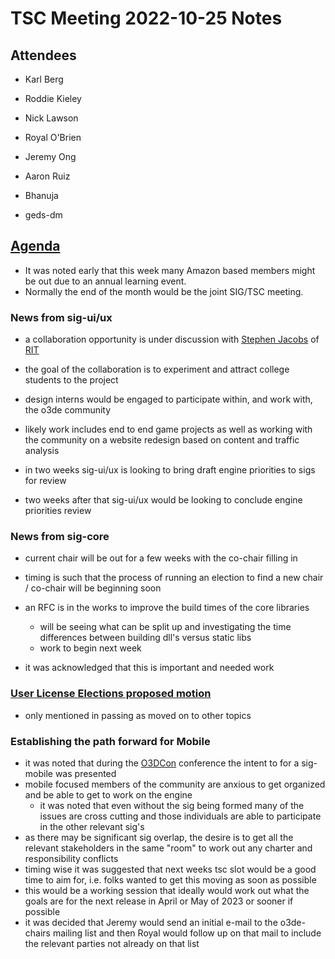 # TSC Meeting 2022-10-25 Notes

## Attendees

- Karl Berg
- Roddie Kieley
- Nick Lawson
- Royal O'Brien
- Jeremy Ong

- Aaron Ruiz
- Bhanuja
- geds-dm

## [Agenda](https://github.com/o3de/tsc/issues/55)

- It was noted early that this week many Amazon based members might be out due to an annual learning event.
- Normally the end of the month would be the joint SIG/TSC meeting.

### News from sig-ui/ux

- a collaboration opportunity is under discussion with [Stephen Jacobs](https://www.rit.edu/directory/sxjics-stephen-jacobs) of [RIT](https://www.rit.edu)
- the goal of the collaboration is to experiment and attract college students to the project
- design interns would be engaged to participate within, and work with, the o3de community
- likely work includes end to end game projects as well as working with the community on a website redesign based on content and traffic analysis

- in two weeks sig-ui/ux is looking to bring draft engine priorities to sigs for review
- two weeks after that sig-ui/ux would be looking to conclude engine priorities review

### News from sig-core

- current chair will be out for a few weeks with the co-chair filling in
- timing is such that the process of running an election to find a new chair / co-chair will be beginning soon
- an RFC is in the works to improve the build times of the core libraries
  - will be seeing what can be split up and investigating the time differences between building dll's versus static libs
  - work to begin next week

- it was acknowledged that this is important and needed work

### [User License Elections proposed motion](https://github.com/o3de/tsc/issues/54#issuecomment-1261481531)

- only mentioned in passing as moved on to other topics

### Establishing the path forward for Mobile

- it was noted that during the [O3DCon](https://events.linuxfoundation.org/o3dcon/) conference the intent to for a sig-mobile was presented
- mobile focused members of the community are anxious to get organized and be able to get to work on the engine
  - it was noted that even without the sig being formed many of the issues are cross cutting and those individuals are able to participate in the other relevant sig's
- as there may be significant sig overlap, the desire is to get all the relevant stakeholders in the same "room" to work out any charter and responsibility conflicts
- timing wise it was suggested that next weeks tsc slot would be a good time to aim for, i.e. folks wanted to get this moving as soon as possible
- this would be a working session that ideally would work out what the goals are for the next release in April or May of 2023 or sooner if possible
- it was decided that Jeremy would send an initial e-mail to the o3de-chairs mailing list and then Royal would follow up on that mail to include the relevant parties not already on that list

